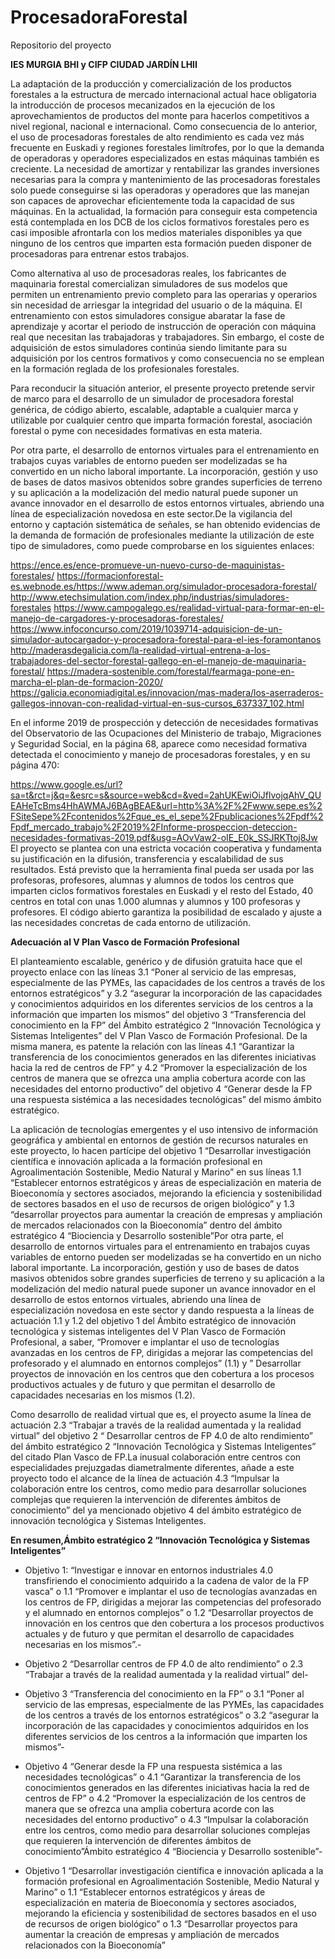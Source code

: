 # ProcesadoraForestal
Repositorio del proyecto

**IES MURGIA BHI  y  CIFP CIUDAD JARDÍN LHII**

La adaptación de la producción y comercialización de los productos forestales a la estructura de mercado internacional actual hace obligatoria la introducción de procesos mecanizados en la ejecución de los aprovechamientos de productos del monte para hacerlos competitivos a nivel regional, nacional e internacional. Como consecuencia de lo anterior, el uso de procesadoras forestales de alto rendimiento es cada vez más frecuente en Euskadi y regiones forestales limítrofes, por lo que la demanda de operadoras y operadores especializados en estas máquinas también es creciente. La necesidad de amortizar y rentabilizar las grandes inversiones necesarias para la compra y mantenimiento de las procesadoras forestales solo puede conseguirse si las operadoras y operadores que las manejan son capaces de aprovechar eficientemente toda la capacidad de sus máquinas. En la actualidad, la formación para conseguir esta competencia está contemplada en los DCB de los ciclos formativos forestales pero es casi imposible afrontarla con los medios materiales disponibles ya que ninguno de los centros que imparten esta formación pueden disponer de procesadoras para entrenar estos trabajos.

Como alternativa al uso de procesadoras reales, los fabricantes de maquinaria forestal comercializan simuladores de sus modelos que permiten un entrenamiento previo completo para las operarias y operarios sin necesidad de arriesgar la integridad del usuario o de la máquina. El entrenamiento con estos simuladores consigue abaratar la fase de aprendizaje y acortar el periodo de instrucción de operación con máquina real que necesitan las trabajadoras y trabajadores. Sin embargo, el coste de adquisición de estos simuladores continúa siendo limitante para su adquisición por los centros formativos y como consecuencia no se emplean en la formación reglada de los profesionales forestales.


Para reconducir la situación anterior, el presente proyecto pretende servir de marco para el desarrollo de un simulador de procesadora forestal genérica, de código abierto, escalable, adaptable a cualquier marca y utilizable por cualquier centro que imparta formación forestal, asociación forestal o pyme con necesidades formativas en esta materia.

Por otra parte, el desarrollo de entornos virtuales para el entrenamiento en trabajos cuyas variables de entorno pueden ser modelizadas se ha convertido en un nicho laboral importante. La incorporación, gestión y uso de bases de datos masivos obtenidos sobre grandes superficies de terreno y su aplicación a la modelización del medio natural puede suponer un avance innovador en el desarrollo de estos entornos virtuales, abriendo una línea de especialización novedosa en este sector.De la vigilancia del entorno y captación sistemática de señales, se han obtenido evidencias de la demanda de formación de profesionales mediante la utilización de este tipo de simuladores, como puede comprobarse en los siguientes enlaces:

https://ence.es/ence-promueve-un-nuevo-curso-de-maquinistas-forestales/
https://formacionforestal-es.webnode.es/https://www.ademan.org/simulador-procesadora-forestal/
http://www.etechsimulation.com/index.php/industrias/simuladores-forestales
https://www.campogalego.es/realidad-virtual-para-formar-en-el-manejo-de-cargadores-y-procesadoras-forestales/
https://www.infoconcurso.com/2019/1039714-adquisicion-de-un-simulador-autocargador-y-procesadora-forestal-para-el-ies-foramontanos
http://maderasdegalicia.com/la-realidad-virtual-entrena-a-los-trabajadores-del-sector-forestal-gallego-en-el-manejo-de-maquinaria-forestal/
https://madera-sostenible.com/forestal/fearmaga-pone-en-marcha-el-plan-de-formacion-2020/
https://galicia.economiadigital.es/innovacion/mas-madera/los-aserraderos-gallegos-innovan-con-realidad-virtual-en-sus-cursos_637337_102.html


En el informe 2019 de prospección y detección de necesidades formativas del Observatorio de las Ocupaciones del Ministerio de trabajo, Migraciones y Seguridad Social, en la página 68, aparece como necesidad formativa detectada el conocimiento y manejo de procesadoras forestales, y en su página 470:


https://www.google.es/url?sa=t&rct=j&q=&esrc=s&source=web&cd=&ved=2ahUKEwiOiJflvojqAhV_QUEAHeTcBms4HhAWMAJ6BAgBEAE&url=http%3A%2F%2Fwww.sepe.es%2FSiteSepe%2Fcontenidos%2Fque_es_el_sepe%2Fpublicaciones%2Fpdf%2Fpdf_mercado_trabajo%2F2019%2FInforme-prospeccion-deteccion-necesidades-formativas-2019.pdf&usg=AOvVaw2-oIE_E0k_SSJRKTtoj8Jw 
El proyecto se plantea con una estricta vocación cooperativa y fundamenta su justificación en la difusión, transferencia y escalabilidad de sus resultados. Está previsto que la herramienta final pueda ser usada por las profesoras, profesores, alumnas y alumnos de todos los centros que imparten ciclos formativos forestales en Euskadi y el resto del Estado, 40 centros en total con unas 1.000 alumnas y alumnos y 100 profesoras y profesores. El código abierto garantiza la posibilidad de escalado y ajuste a las necesidades concretas de cada entorno de utilización.


**Adecuación al V Plan Vasco de Formación Profesional**

El planteamiento escalable, genérico y de difusión gratuita hace que el proyecto enlace con las líneas 3.1 “Poner al servicio de las empresas, especialmente de las PYMEs, las capacidades de los centros a través de los entornos estratégicos” y 3.2 “asegurar la incorporación de las capacidades y conocimientos adquiridos en los diferentes servicios de los centros a la información que imparten los mismos” del objetivo 3 “Transferencia del conocimiento en la FP” del Ámbito estratégico 2 “Innovación Tecnológica y Sistemas Inteligentes” del V Plan Vasco de Formación Profesional. De la misma manera, es patente la relación con las líneas 4.1 “Garantizar la transferencia de los conocimientos generados en las diferentes iniciativas hacia la red de centros de FP” y 4.2 “Promover la especialización de los centros de manera que se ofrezca una amplia cobertura acorde con las necesidades del entorno productivo” del objetivo 4 “Generar desde la FP una respuesta sistémica a las necesidades tecnológicas” del mismo ámbito estratégico.


La aplicación de tecnologías emergentes y el uso intensivo de información geográfica y ambiental en entornos de gestión de recursos naturales en este proyecto, lo hacen partícipe del objetivo 1 “Desarrollar investigación científica e innovación aplicada a la formación profesional en Agroalimentación Sostenible, Medio Natural y Marino” en sus líneas 1.1 “Establecer entornos estratégicos y áreas de especialización en materia de Bioeconomía y sectores asociados, mejorando la eficiencia y sostenibilidad de sectores basados en el uso de recursos de origen biológico” y 1.3 “desarrollar proyectos para aumentar la creación de empresas y ampliación de mercados relacionados con la Bioeconomía” dentro del ámbito estratégico 4 “Biociencia y Desarrollo sostenible”Por otra parte, el desarrollo de entornos virtuales para el entrenamiento en trabajos cuyas variables de entorno pueden ser modelizadas se ha convertido en un nicho laboral importante. La incorporación, gestión y uso de bases de datos masivos obtenidos sobre grandes superficies de terreno y su aplicación a la modelización del medio natural puede suponer un avance innovador en el desarrollo de estos entornos virtuales, abriendo una línea de especialización novedosa en este sector y dando respuesta a la líneas de actuación 1.1 y 1.2 del objetivo 1 del Ámbito estratégico de innovación tecnológica y sistemas inteligentes del V Plan Vasco de Formación Profesional, a saber, “Promover e implantar el uso de tecnologías avanzadas en los centros de FP, dirigidas a mejorar las competencias del profesorado y el alumnado en entornos complejos” (1.1) y ” Desarrollar proyectos de innovación en los centros que den cobertura a los procesos productivos actuales y de futuro y que permitan el desarrollo de capacidades necesarias en los mismos (1.2).


Como desarrollo de realidad virtual que es, el proyecto asume la línea de actuación 2.3 “Trabajar a través de la realidad aumentada y la realidad virtual” del objetivo 2 “ Desarrollar centros de FP 4.0 de alto rendimiento” del ámbito estratégico 2 “Innovación Tecnológica y Sistemas Inteligentes” del citado Plan Vasco de FP.La inusual colaboración entre centros con especialidades prejuzgadas diametralmente diferentes, añade a este proyecto todo el alcance de la línea de actuación 4.3 “Impulsar la colaboración entre los centros, como medio para desarrollar soluciones complejas que requieren la intervención de diferentes ámbitos de conocimiento” del ya mencionado objetivo 4 del ámbito estratégico de innovación tecnológica y Sistemas Inteligentes.


**En resumen,Ámbito estratégico 2 “Innovación Tecnológica y Sistemas Inteligentes”**

- Objetivo 1: “Investigar e innovar en entornos industriales 4.0 transfiriendo el conocimiento adquirido a la cadena de valor de la FP vasca” 
o 1.1 “Promover e implantar el uso de tecnologías avanzadas en los centros de FP, dirigidas a mejorar las competencias del profesorado y el alumnado en entornos complejos” 
o 1.2 “Desarrollar proyectos de innovación en los centros que den cobertura a los procesos productivos actuales y de futuro y que permitan el desarrollo de capacidades necesarias en los mismos”.- 

- Objetivo 2 “Desarrollar centros de FP 4.0 de alto rendimiento” 
o 2.3 “Trabajar a través de la realidad aumentada y la realidad virtual” del- 

- Objetivo 3 “Transferencia del conocimiento en la FP” 
o 3.1 “Poner al servicio de las empresas, especialmente de las PYMEs, las capacidades de los centros a través de los entornos estratégicos” 
o 3.2 “asegurar la incorporación de las capacidades y conocimientos adquiridos en los diferentes servicios de los centros a la información que imparten los mismos”- 

- Objetivo 4 “Generar desde la FP una respuesta sistémica a las necesidades tecnológicas” 
o 4.1 “Garantizar la transferencia de los conocimientos generados en las diferentes iniciativas hacia la red de centros de FP” 
o 4.2 “Promover la especialización de los centros de manera que se ofrezca una amplia cobertura acorde con las necesidades del entorno productivo” 
o 4.3 “Impulsar la colaboración entre los centros, como medio para desarrollar soluciones complejas que requieren la intervención de diferentes ámbitos de conocimiento”Ámbito estratégico 4 “Biociencia y Desarrollo sostenible”-

- Objetivo 1 “Desarrollar investigación científica e innovación aplicada a la formación profesional en Agroalimentación Sostenible, Medio Natural y Marino” 
o 1.1 “Establecer entornos estratégicos y áreas de especialización en materia de Bioeconomía y sectores asociados, mejorando la eficiencia y sostenibilidad de sectores basados en el uso de recursos de origen biológico” 
o 1.3 “Desarrollar proyectos para aumentar la creación de empresas y ampliación de mercados relacionados con la Bioeconomía”
